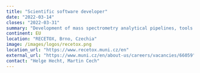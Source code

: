 ```yaml
---
title: "Scientific software developer"
date: "2022-03-14"
closes: "2022-03-31"
summary: "Development of mass spectrometry analytical pipelines, tools and workflows with Python, R, and Galaxy"
continent: EU
location: "RECETOX, Brno, Czechia"
image: /images/logos/recetox.png
location_url: "https://www.recetox.muni.cz/en"
external_url: "https://www.muni.cz/en/about-us/careers/vacancies/66059"
contact: "Helge Hecht, Martin Cech"
---
```

